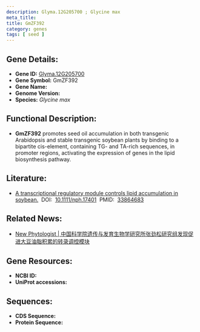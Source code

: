```yaml
---
description: Glyma.12G205700 ; Glycine max
meta_title:
title: GmZF392
category: genes
tags: [ seed ]
---
```


## Gene Details:
- **Gene ID:**	[Glyma.12G205700](https://www.maizegdb.org/gene_center/gene/Glyma.12G205700)
- **Gene Symbol:** GmZF392
- **Gene Name:** 
- **Genome Version:** []()
- **Species:** *Glycine max*

## Functional Description:
   - **GmZF392** promotes seed oil accumulation in both transgenic Arabidopsis and stable transgenic soybean plants by binding to a bipartite cis-element, containing TG- and TA-rich sequences, in promoter regions, activating the expression of genes in the lipid biosynthesis pathway.

## Literature:
   - [A transcriptional regulatory module controls lipid accumulation in soybean.]( https://nph.onlinelibrary.wiley.com/doi/10.1111/nph.17401)&nbsp;&nbsp;DOI:&nbsp;&nbsp;[10.1111/nph.17401](https://nph.onlinelibrary.wiley.com/doi/10.1111/nph.17401)&nbsp;&nbsp;PMID:&nbsp;&nbsp;[33864683](https://pubmed.ncbi.nlm.nih.gov/33864683/)

## Related News:
   - [New Phytologist | 中国科学院遗传与发育生物学研究所张劲松研究组发现促进大豆油脂积累的转录调控模块](https://mp.weixin.qq.com/s?__biz=Mzg3MDEwNDEyMg==&mid=2247508973&idx=6&sn=e7b4774408245e5cd3d70a3bc627d147&chksm=ce900eb8f9e787ae48296183c2501bfc8fd2783f0a524d38d7589efc80dd04a57c8982acf888&scene=27#wechat_redirect)

## Gene Resources:
- **NCBI ID:** [](https://www.ncbi.nlm.nih.gov/gene/?term=)
- **UniProt accessions:** [](https://www.uniprot.org/uniprotkb//entry)

## Sequences:
- **CDS Sequence:**
- **Protein Sequence:**
